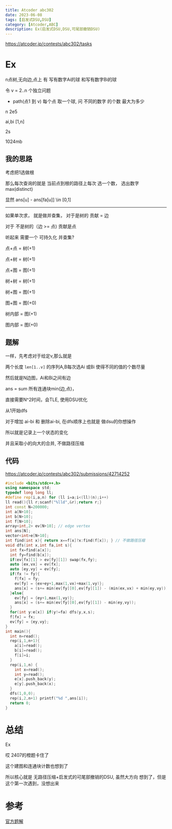 ```yaml
---
title: Atcoder abc302
date: 2023-06-08
tags: [启发式DSU,DSU]
category: [Atcoder,ABC]
description: Ex(启发式DSU,DSU,可尾部撤销DSU)
---
```


https://atcoder.jp/contests/abc302/tasks

# Ex

n点树,无向边,点上 有 写有数字Ai的球 和写有数字Bi的球

令 v = 2..n 个独立问题

- path(点1 到 v) 每个点 取一个球, 问 不同的数字 的个数 最大为多少

n 2e5

ai,bi [1,n]

2s

1024mb

## 我的思路

考虑把1选做根

那么每次查询的就是 当前点到根的路径上每次 选一个数， 选出数字 max(distinct)

显然 ans[u] - ans[fa[u]] \in [0,1]

---

如果单次求， 就是做并查集， 对于是树的 贡献 = 边

对于 不是树的（边 >= 点) 贡献是点

听起来 需要一个 可持久化 并查集?

点+点 = 树(+1)

点+树 = 树(+1)

点+图 = 图(+1)

树+树 = 树(+1)

树+图 = 图(+1)

图+图 = 图(+0)

树内部 = 图(+1)

图内部 = 图(+0)

<!--more-->

## 题解

一样，先考虑对于给定v,那么就是

两个长度 `len[1..v]` 的序列A,B每次选Ai 或Bi 使得不同的值的个数尽量

然后就是N边图，Ai和Bi之间有边

ans = sum 所有连通块min(边,点)， 

直接需要N^2时间，会TLE, 使用DSU优化

从1开始dfs

对于增加 ai-bi 和 删除ai-bi, 在dfs顺序上也就是 做dsu的你想操作

所以就是记录上一个状态的变化

并且采取小的向大的合并, 不做路径压缩


## 代码

https://atcoder.jp/contests/abc302/submissions/42714252

```cpp
#include <bits/stdc++.h>
using namespace std;
typedef long long ll;
#define rep(i,a,n) for (ll i=a;i<(ll)(n);i++)
ll read(){ll r;scanf("%lld",&r);return r;}
int const N=200000;
int a[N+10];
int b[N+10];
int f[N+10];
array<int,2> ev[N+10]; // edge vertex
int ans[N];
vector<int>e[N+10];
int find(int x){ return x==f[x]?x:find(f[x]); } // 不做路径压缩
void dfs(int x,int fa,int s){
  int fx=find(a[x]);
  int fy=find(b[x]);
  if(ev[fx][1] > ev[fy][1]) swap(fx,fy);
  auto [ex,vx] = ev[fx];
  auto [ey,vy] = ev[fy];
  if(fx != fy){
    f[fx] = fy;
    ev[fy] = {ex+ey+1,max(1,vx)+max(1,vy)};
    ans[x] = (s+= min(ev[fy][0],ev[fy][1]) - (min(ex,vx) + min(ey,vy)));
  }else{
    ev[fy] = {ey+1,max(1,vy)};
    ans[x] = (s+= min(ev[fy][0],ev[fy][1]) - min(ey,vy));
  }
  for(int y:e[x]) if(y!=fa) dfs(y,x,s);
  f[fx] = fx;
  ev[fy] = {ey,vy};
}
int main(){
  int n=read();
  rep(i,1,n+1){
    a[i]=read();
    b[i]=read();
    f[i]=i;
  }
  rep(i,1,n) {
    int x=read();
    int y=read();
    e[x].push_back(y);
    e[y].push_back(x);
  }
  dfs(1,0,0);
  rep(i,2,n+1) printf("%d ",ans[i]);
  return 0;
}
```

# 总结

Ex

哎 2407的橙题卡住了

这个建图和连通块计数也想到了

所以核心就是 无路径压缩+启发式的可尾部撤销的DSU, 虽然大方向 想到了，但是这个第一次遇到，没想出来

# 参考

[官方题解](https://atcoder.jp/contests/abc302/editorial)

